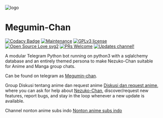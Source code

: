 ![logo](https://telegra.ph/file/efe637819d545f95967c9.jpg)
# Megumin-Chan
[![Codacy Badge](https://api.codacy.com/project/badge/Grade/6141417ceaf84545bab6bd671503df51)](https://app.codacy.com/gh/AnimeKaizoku/SaitamaRobot?utm_source=github.com&utm_medium=referral&utm_content=AnimeKaizoku/SaitamaRobot&utm_campaign=Badge_Grade_Settings)  [![Maintenance](https://img.shields.io/badge/Maintained%3F-yes-green.svg)](https://GitHub.com/Naereen/StrapDown.js/graphs/commit-activity) [![GPLv3 license](https://img.shields.io/badge/License-GPLv3-blue.svg)](https://perso.crans.org/besson/LICENSE.html) [![Open Source Love svg2](https://badges.frapsoft.com/os/v2/open-source.svg?v=103)](https://github.com/ellerbrock/open-source-badges/) [![PRs Welcome](https://img.shields.io/badge/PRs-welcome-brightgreen.svg?style=flat-square)](https://makeapullrequest.com) [![Updates channel!](https://img.shields.io/badge/Join%20Channel-!-red)](https://t.me/Xpianimevideo)


A modular Telegram Python bot running on python3 with a sqlalchemy database and an entirely themed persona to make Nezuko-Chan suitable for Anime and Manga group chats. 

Can be found on telegram as [Megumin-chan](https://t.me/Xpianimebot).

Group Diskusi tentang anime dan request anime [Diskusi dan request anime](https://t.me/AnimChatGroup), where you can ask for help about [Nezuko-Chan](https://t.me/Xpianimebot), discover/request new features, report bugs, and stay in the loop whenever a new update is available. 

Channel nonton anime subs indo [Nonton anime subs indo](https://t.me/xpianimevideo) 

